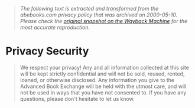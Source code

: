 > *The following text is extracted and transformed from the abebooks.com privacy policy that was archived on 2000-05-10. Please check the [original snapshot on the Wayback Machine](https://web.archive.org/web/20000510222658id_/http%3A//dogbert.abebooks.com/abe/TextToHtml%3Ft%3DPrivacy%2BSecurity%26h%3Dx%26f%3DprivAndSec.htm) for the most accurate reproduction.*

# Privacy Security

> We respect your privacy! Any and all information collected at this site will be kept strictly confidential and will not be sold, reused, rented, loaned, or otherwise disclosed. Any information you give to the Advanced Book Exchange will be held with the utmost care, and will not be used in ways that you have not consented to. If you have any questions, please don't hesitate to let us know. 
